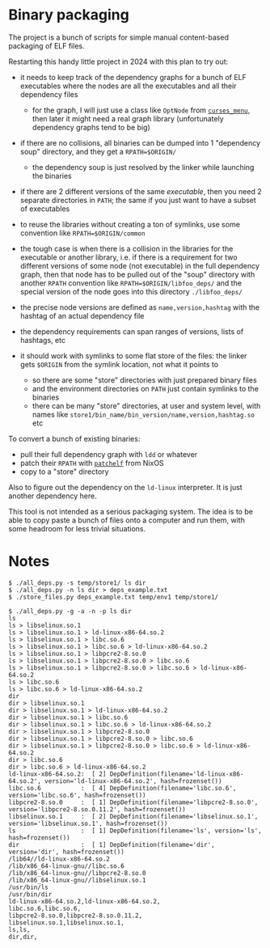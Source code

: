 # Binary packaging

The project is a bunch of scripts for simple manual content-based packaging of ELF files.

Restarting this handy little project in 2024 with this plan to try out:

* it needs to keep track of the dependency graphs for a bunch of ELF executables
  where the nodes are all the executables and all their dependency files
  + for the graph, I will just use a class like `OptNode` from [`curses_menu`](https://github.com/xealits/curses_menu),
    then later it might need a real graph library (unfortunately dependency graphs tend to be big)

* if there are no collisions, all binaries can be dumped into 1 "dependency soup"
  directory, and they get a `RPATH=$ORIGIN/`
  + the dependency soup is just resolved by the linker while launching the binaries

* if there are 2 different versions of the same _executable_, then you need 2
  separate directories in `PATH`; the same if you just want to have a subset of executables
* to reuse the libraries without creating a ton of symlinks, use some convention
  like `RPATH=$ORIGIN/common`

* the tough case is when there is a collision in the libraries
  for the executable or another library, i.e. if there is a requirement for two
  different versions of some node (not executable) in the full dependency graph,
  then that node has to be pulled out of the "soup" directory with another `RPATH`
  convention like `RPATH=$ORIGIN/libfoo_deps/` and the special version of the node
  goes into this directory `./libfoo_deps/`

* the precise node versions are defined as `name,version,hashtag` with the hashtag
  of an actual dependency file
* the dependency requirements can span ranges of versions, lists of hashtags, etc

* it should work with symlinks to some flat store of the files: the linker gets
  `$ORIGIN` from the symlink location, not what it points to
  + so there are some "store" directories with just prepared binary files
  + and the environment directories on `PATH` just contain symlinks to the binaries
  + there can be many "store" directories, at user and system level, with names like
    `store1/bin_name/bin_version/name,version,hashtag.so` etc

To convert a bunch of existing binaries:

* pull their full dependency graph with `ldd` or whatever
* patch their `RPATH` with [`patchelf`](https://github.com/NixOS/patchelf) from NixOS
* copy to a "store" directory

Also to figure out the dependency on the `ld-linux` interpreter.
It is just another dependency here.

This tool is not intended as a serious packaging system.
The idea is to be able to copy paste a bunch of files onto a computer and run them,
with some headroom for less trivial situations.

# Notes

```
$ ./all_deps.py -s temp/store1/ ls dir
$ ./all_deps.py -n ls dir > deps_example.txt
$ ./store_files.py deps_example.txt temp/env1 temp/store1/
```

```
$ ./all_deps.py -g -a -n -p ls dir
ls
ls > libselinux.so.1
ls > libselinux.so.1 > ld-linux-x86-64.so.2
ls > libselinux.so.1 > libc.so.6
ls > libselinux.so.1 > libc.so.6 > ld-linux-x86-64.so.2
ls > libselinux.so.1 > libpcre2-8.so.0
ls > libselinux.so.1 > libpcre2-8.so.0 > libc.so.6
ls > libselinux.so.1 > libpcre2-8.so.0 > libc.so.6 > ld-linux-x86-64.so.2
ls > libc.so.6
ls > libc.so.6 > ld-linux-x86-64.so.2
dir
dir > libselinux.so.1
dir > libselinux.so.1 > ld-linux-x86-64.so.2
dir > libselinux.so.1 > libc.so.6
dir > libselinux.so.1 > libc.so.6 > ld-linux-x86-64.so.2
dir > libselinux.so.1 > libpcre2-8.so.0
dir > libselinux.so.1 > libpcre2-8.so.0 > libc.so.6
dir > libselinux.so.1 > libpcre2-8.so.0 > libc.so.6 > ld-linux-x86-64.so.2
dir > libc.so.6
dir > libc.so.6 > ld-linux-x86-64.so.2
ld-linux-x86-64.so.2:  [ 2] DepDefinition(filename='ld-linux-x86-64.so.2', version='ld-linux-x86-64.so.2', hash=frozenset())
libc.so.6           :  [ 4] DepDefinition(filename='libc.so.6', version='libc.so.6', hash=frozenset())
libpcre2-8.so.0     :  [ 1] DepDefinition(filename='libpcre2-8.so.0', version='libpcre2-8.so.0.11.2', hash=frozenset())
libselinux.so.1     :  [ 2] DepDefinition(filename='libselinux.so.1', version='libselinux.so.1', hash=frozenset())
ls                  :  [ 1] DepDefinition(filename='ls', version='ls', hash=frozenset())
dir                 :  [ 1] DepDefinition(filename='dir', version='dir', hash=frozenset())
/lib64//ld-linux-x86-64.so.2
/lib/x86_64-linux-gnu//libc.so.6
/lib/x86_64-linux-gnu//libpcre2-8.so.0
/lib/x86_64-linux-gnu//libselinux.so.1
/usr/bin/ls
/usr/bin/dir
ld-linux-x86-64.so.2,ld-linux-x86-64.so.2,
libc.so.6,libc.so.6,
libpcre2-8.so.0,libpcre2-8.so.0.11.2,
libselinux.so.1,libselinux.so.1,
ls,ls,
dir,dir,
```

